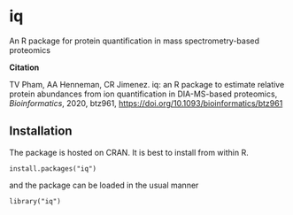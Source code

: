 # iq
An R package  for protein quantification in mass spectrometry-based proteomics

**Citation**

TV Pham, AA Henneman, CR Jimenez. iq: an R package to estimate relative protein abundances from ion quantification in DIA-MS-based proteomics, _Bioinformatics_, 2020, btz961, https://doi.org/10.1093/bioinformatics/btz961

## Installation

The package is hosted on CRAN. It is best to install from within R.

```
install.packages("iq")
```

and the package can be loaded in the usual manner

```
library("iq")
```
